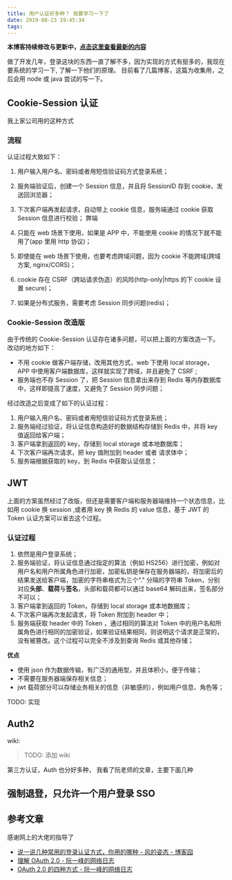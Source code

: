 ```yaml
---
title: 用户认证好多种？ 我要学习一下了
date: 2019-08-23 19:45:34
tags:
---
```


**本博客持续修改与更新中，[点击这里查看最新的内容](http://aizigao.xyz//)**

做了开发几年，登录这块的东西一直了解不多，因为实现的方式有挺多的，我现在要系统的学习一下, 了解一下他们的原理。 目前看了几篇博客，这篇为收集用，之后会用 node 或 java 尝试的写一下。

## Cookie-Session 认证

我上家公司用的这种方式

### 流程

认证过程大致如下：

1. 用户输入用户名、密码或者用短信验证码方式登录系统；
2. 服务端验证后，创建一个 Session 信息，并且将 SessionID 存到 cookie，发送回浏览器；
3. 下次客户端再发起请求，自动带上 cookie 信息，服务端通过 cookie 获取 Session 信息进行校验；
   弊端

4. 只能在 web 场景下使用，如果是 APP 中，不能使用 cookie 的情况下就不能用了(app 里用 http 协议)；
5. 即使能在 web 场景下使用，也要考虑跨域问题，因为 cookie 不能跨域(跨域方案, nginx/CORS)；
6. cookie 存在 CSRF（跨站请求伪造）的风险(http-only|https 的下 cookie 设置 secure)；
7. 如果是分布式服务，需要考虑 Session 同步问题(redis)；

### Cookie-Session 改造版

由于传统的 Cookie-Session 认证存在诸多问题，可以把上面的方案改造一下。改动的地方如下：

- 不用 cookie 做客户端存储，改用其他方式，web 下使用 local storage，APP 中使用客户端数据库，这样就实现了跨域，并且避免了 CSRF ;
- 服务端也不存 Session 了，把 Session 信息拿出来存到 Redis 等内存数据库中，这样即提高了速度，又避免了 Session 同步问题；

经过改造之后变成了如下的认证过程：

1.  用户输入用户名、密码或者用短信验证码方式登录系统；
2.  服务端经过验证，将认证信息构造好的数据结构存储到 Redis 中，并将 key 值返回给客户端；
3.  客户端拿到返回的 key，存储到 local storage 或本地数据库；
4.  下次客户端再次请求，把 key 值附加到 header 或者 请求体中；
5.  服务端根据获取的 key，到 Redis 中获取认证信息；

## JWT

上面的方案虽然经过了改版，但还是需要客户端和服务器端维持一个状态信息，比如用 cookie 换 session ,或者用 key 换 Redis 的 value 信息，基于 JWT 的 Token 认证方案可以省去这个过程。

### 认证过程

1.  依然是用户登录系统；
2.  服务端验证，将认证信息通过指定的算法（例如 HS256）进行加密，例如对用户名和用户所属角色进行加密，加密私钥是保存在服务器端的，将加密后的结果发送给客户端，加密的字符串格式为三个"." 分隔的字符串 Token，分别对应**头部**、**载荷**与**签名**，头部和载荷都可以通过 base64 解码出来，签名部分不可以；
3.  客户端拿到返回的 Token，存储到 local storage 或本地数据库；
4.  下次客户端再次发起请求，将 Token 附加到 header 中；
5.  服务端获取 header 中的 Token ，通过相同的算法对 Token 中的用户名和所属角色进行相同的加密验证，如果验证结果相同，则说明这个请求是正常的，没有被篡改。这个过程可以完全不涉及到查询 Redis 或其他存储；

**优点**

- 使用 json 作为数据传输，有广泛的通用型，并且体积小，便于传输；
- 不需要在服务器端保存相关信息；
- jwt 载荷部分可以存储业务相关的信息（非敏感的），例如用户信息、角色等；

TODO: 实现

##

## Auth2

wiki:

> TODO: 添加 wiki

第三方认证，Auth 也分好多种， 我看了阮老师的文章，主要下面几种

## 强制退登，只允许一个用户登录 SSO

## 参考文章

感谢网上的大佬的指导了

- [说一说几种常用的登录认证方式，你用的哪种 - 风的姿态 - 博客园](https://www.cnblogs.com/fengzheng/p/8416393.html)
- [理解 OAuth 2.0 - 阮一峰的网络日志](http://www.ruanyifeng.com/blog/2014/05/oauth_2_0.html)
- [OAuth 2.0 的四种方式 - 阮一峰的网络日志](http://www.ruanyifeng.com/blog/2019/04/oauth-grant-types.html)
